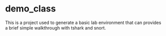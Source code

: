 # demo_class
This is a project used to generate a basic lab environment that can provides a brief simple walkthrough with tshark and snort. 
